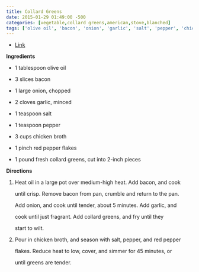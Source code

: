 ```yaml
---
title: Collard Greens
date: 2015-01-29 01:49:00 -500
categories: [vegetable,collard greens,american,stove,blanched]
tags: ['olive oil', 'bacon', 'onion', 'garlic', 'salt', 'pepper', 'chicken broth', 'red pepper flakes', 'collard greens', 'heat', 'add', 'cook', 'remove', 'crumble', 'return', 'fry', 'pour', 'season', 'reduce', 'cover', 'simmer']
---
```


-   [Link](http://allrecipes.com/recipe/kickin-collard-greens)



**Ingredients**



-   1 tablespoon olive oil

-   3 slices bacon

-   1 large onion, chopped

-   2 cloves garlic, minced

-   1 teaspoon salt

-   1 teaspoon pepper

-   3 cups chicken broth

-   1 pinch red pepper flakes

-   1 pound fresh collard greens, cut into 2-inch pieces



**Directions**



1.  Heat oil in a large pot over medium-high heat. Add bacon, and cook

    until crisp. Remove bacon from pan, crumble and return to the pan.

    Add onion, and cook until tender, about 5 minutes. Add garlic, and

    cook until just fragrant. Add collard greens, and fry until they

    start to wilt.

2.  Pour in chicken broth, and season with salt, pepper, and red pepper

    flakes. Reduce heat to low, cover, and simmer for 45 minutes, or

    until greens are tender.

